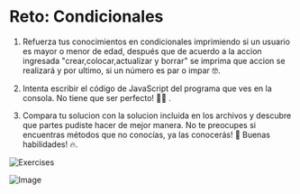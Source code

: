 
# Reto: Condicionales

1. Refuerza tus conocimientos en condicionales imprimiendo si un usuario es mayor o menor de edad, después que de acuerdo a la accion ingresada "crear,colocar,actualizar y borrar" se imprima que accion se realizará y por ultimo, si un número es par o impar 🤓.

2. Intenta escribir el código de JavaScript del programa que ves en la consola. No tiene que ser perfecto! 🧑‍💻 .

3. Compara tu solucion con la solucion incluida en los archivos y descubre que partes pudiste hacer de mejor manera. No te preocupes si encuentras métodos que no conocías, ya las conocerás! 🙌 Buenas habilidades! 🔥.

![Exercises](https://kajabi-storefronts-production.kajabi-cdn.com/kajabi-storefronts-production/file-uploads/site/2147489095/products/061fd2-cbfe-cf2-5e77-4f547e80f8_Condicionales.png)

![Image](https://kajabi-storefronts-production.kajabi-cdn.com/kajabi-storefronts-production/file-uploads/site/2147489095/products/4e52312-ef47-1ac1-a16a-bde6adb87cd6_old.webp)